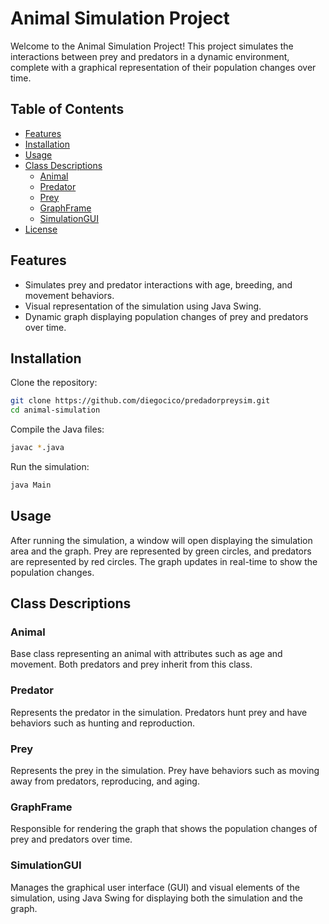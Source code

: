 # Animal Simulation Project

Welcome to the Animal Simulation Project! This project simulates the interactions between prey and predators in a dynamic environment, complete with a graphical representation of their population changes over time.

## Table of Contents

- [Features](#features)
- [Installation](#installation)
- [Usage](#usage)
- [Class Descriptions](#class-descriptions)
  - [Animal](#animal)
  - [Predator](#predator)
  - [Prey](#prey)
  - [GraphFrame](#graphframe)
  - [SimulationGUI](#simulationgui)
- [License](#license)

## Features

- Simulates prey and predator interactions with age, breeding, and movement behaviors.
- Visual representation of the simulation using Java Swing.
- Dynamic graph displaying population changes of prey and predators over time.

## Installation

Clone the repository:

```bash
git clone https://github.com/diegocico/predadorpreysim.git
cd animal-simulation
```

Compile the Java files:

```bash
javac *.java
```

Run the simulation:

```bash
java Main
```

## Usage

After running the simulation, a window will open displaying the simulation area and the graph. Prey are represented by green circles, and predators are represented by red circles. The graph updates in real-time to show the population changes.

## Class Descriptions

### Animal

Base class representing an animal with attributes such as age and movement. Both predators and prey inherit from this class.

### Predator

Represents the predator in the simulation. Predators hunt prey and have behaviors such as hunting and reproduction.

### Prey

Represents the prey in the simulation. Prey have behaviors such as moving away from predators, reproducing, and aging.

### GraphFrame

Responsible for rendering the graph that shows the population changes of prey and predators over time.

### SimulationGUI

Manages the graphical user interface (GUI) and visual elements of the simulation, using Java Swing for displaying both the simulation and the graph.

